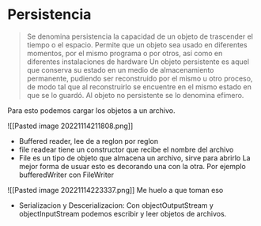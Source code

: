 # Persistencia
> Se denomina persistencia la capacidad de un objeto de trascender el tiempo o el espacio. Permite que un objeto sea usado en diferentes momentos, por el mismo programa o por otros, así como en diferentes instalaciones de hardware
> Un objeto persistente es aquel que conserva su estado en un medio de almacenamiento permanente, pudiendo ser reconstruido por el mismo u otro proceso, de modo tal que al reconstruirlo se encuentre en el mismo estado en que se lo guardó. Al objeto no persistente se lo denomina efímero.

Para esto podemos cargar los objetos a un archivo.

![[Pasted image 20221114211808.png]]

- Buffered reader, lee de a reglon por reglon
- file readear tiene un constructor que recibe el nombre del archivo
- File es un tipo de objeto que almacena un archivo, sirve para abrirlo
La mejor forma de usuar esto es decorando una con la otra. Por ejemplo bufferedWriter con FileWriter

![[Pasted image 20221114223337.png]]
Me huelo a que toman eso


- Serializacion y Descerializacion: Con objectOutputStream y objectInputStream podemos escribir y leer objetos de archivos.